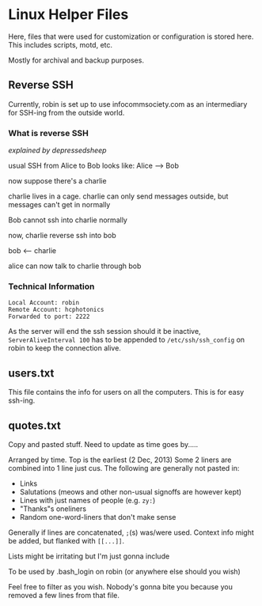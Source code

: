 # Linux Helper Files

Here, files that were used for customization or configuration is stored here.
This includes scripts, motd, etc.

Mostly for archival and backup purposes.

## Reverse SSH

Currently, robin is set up to use infocommsociety.com as an intermediary for SSH-ing from the outside world.

### What is reverse SSH
*explained by depressedsheep*

usual SSH from Alice to Bob looks like: Alice --> Bob

now suppose there's a charlie

charlie lives in a cage. charlie can only send messages outside, but messages can't get in normally

Bob cannot ssh into charlie normally

now, charlie reverse ssh into bob

bob <-- charlie

alice can now talk to charlie through bob


### Technical Information

```
Local Account: robin
Remote Account: hcphotonics
Forwarded to port: 2222
```

As the server will end the ssh session should it be inactive, ```ServerAliveInterval 100``` has to be appended to ```/etc/ssh/ssh_config``` on robin to keep the connection alive.

## users.txt

This file contains the info for users on all the computers. This is for easy ssh-ing.

## quotes.txt

Copy and pasted stuff. Need to update as time goes by.....

Arranged by time. Top is the earliest (2 Dec, 2013)
Some 2 liners are combined into 1 line just cus.
The following are generally not pasted in:
- Links
- Salutations (meows and other non-usual signoffs are however kept)
- Lines with just names of people (e.g. ```zy:```)
- "Thanks"s oneliners
- Random one-word-liners that don't make sense

Generally if lines are concatenated, ```;```(s) was/were used.
Context info might be added, but flanked with ```[[...]]```.

Lists might be irritating but I'm just gonna include

To be used by .bash_login on robin (or anywhere else should you wish)

Feel free to filter as you wish. Nobody's gonna bite you because you removed a few lines from that file.
